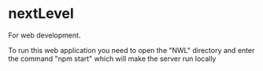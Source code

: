 # nextLevel
For web development.

To run this web application you need to open the "NWL" directory and enter the command "npm start" which will make the server run locally
